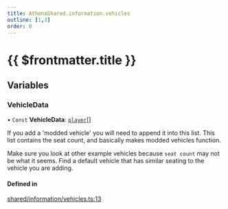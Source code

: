 ```yaml
---
title: AthenaShared.information.vehicles
outline: [1,3]
order: 0
---
```


# {{ $frontmatter.title }}


## Variables

### VehicleData

• `Const` **VehicleData**: [`player`](server_config.md#player)[]

If you add a 'modded vehicle' you will need to append it into this list.
This list contains the seat count, and basically makes modded vehicles function.

Make sure you look at other example vehicles because `seat count` may not be what it seems.
Find a default vehicle that has similar seating to the vehicle you are adding.

#### Defined in

[shared/information/vehicles.ts:13](https://github.com/Stuyk/altv-athena/blob/90cd63d/src/core/shared/information/vehicles.ts#L13)
